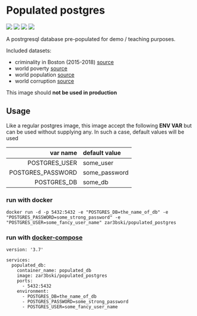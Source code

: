 # Populated postgres

![](https://img.shields.io/docker/cloud/automated/zar3bski/populated_postgres.svg)
![](https://img.shields.io/docker/cloud/build/zar3bski/populated_postgres.svg)
![](https://images.microbadger.com/badges/image/zar3bski/populated_postgres.svg)
![](https://img.shields.io/github/v/release/zar3bski/populated_postgres)

A postrgresql database pre-populated for demo / teaching purposes.

Included datasets: 

* criminality in Boston (2015-2018) [source](https://www.kaggle.com/AnalyzeBoston/crimes-in-boston)
* world poverty [source](https://www.kaggle.com/ophi/mpi)
* world population [source](https://data.worldbank.org/indicator/sp.pop.totl)
* world corruption [source](https://datahub.io/core/corruption-perceptions-index)

This image should **not be used in production**

## Usage

Like a regular postgres image, this image accept the following **ENV VAR** but can be used without supplying any. In such a case, default values will be used 

| var name            | default value    |
|--------------------:|:-----------------|
| POSTGRES_USER       | some_user        |
| POSTGRES_PASSWORD   | some_password    |
| POSTGRES_DB         | some_db          |

### run with docker

```
docker run -d -p 5432:5432 -e "POSTGRES_DB=the_name_of_db" -e "POSTGRES_PASSWORD=some_strong_password" -e "POSTGRES_USER=some_fancy_user_name" zar3bski/populated_postgres
```

### run with [docker-compose](https://docs.docker.com/compose/)

```
version: '3.7'

services:
  populated_db:
    container_name: populated_db
    image: zar3bski/populated_postgres
    ports:
      - 5432:5432
	environment:
      - POSTGRES_DB=the_name_of_db
      - POSTGRES_PASSWORD=some_strong_password
      - POSTGRES_USER=some_fancy_user_name
```
